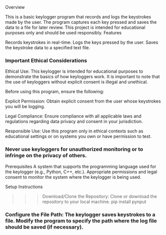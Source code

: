 Overview

This is a basic keylogger program that records and logs the keystrokes made by the user. The program captures each key pressed and saves the data to a file for later review. 
This project is intended for educational purposes only and should be used responsibly.
Features

  Records keystrokes in real-time.
  Logs the keys pressed by the user.
  Saves the keystroke data to a specified text file.

### Important Ethical Considerations

Ethical Use: This keylogger is intended for educational purposes to demonstrate the basics of how keyloggers work. 
It is important to note that the use of keyloggers without explicit consent is illegal and unethical.

Before using this program, ensure the following:

Explicit Permission:
  Obtain explicit consent from the user whose keystrokes you will be logging.

Legal Compliance: 
  Ensure compliance with all applicable laws and regulations regarding data privacy and consent in your jurisdiction.

Responsible Use: 
  Use this program only in ethical contexts such as educational settings or on systems you own or have permission to test.

### Never use keyloggers for unauthorized monitoring or to infringe on the privacy of others.

Prerequisites
  A system that supports the programming language used for the keylogger (e.g., Python, C++, etc.).
  Appropriate permissions and legal consent to monitor the system where the keylogger is being used.

Setup Instructions
  >>> Download/Clone the Repository: Clone or download the repository to your local machine.
  >>> pip install pynput

### Configure the File Path: The keylogger saves keystrokes to a file. Modify the program to specify the path where the log file should be saved (if necessary).

